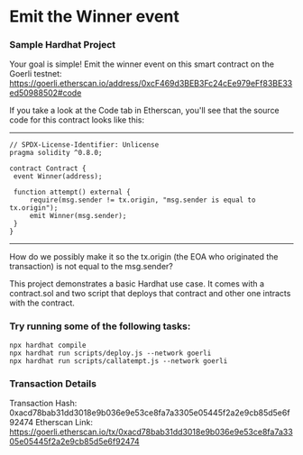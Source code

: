 # Emit the Winner event

### Sample Hardhat Project
Your goal is simple! Emit the winner event on this smart contract on the Goerli testnet: https://goerli.etherscan.io/address/0xcF469d3BEB3Fc24cEe979eFf83BE33ed50988502#code

If you take a look at the Code tab in Etherscan, you'll see that the source code for this contract looks like this:

------------------------------------------------------
   ```
// SPDX-License-Identifier: Unlicense
pragma solidity ^0.8.0;

contract Contract {
    event Winner(address);

    function attempt() external {
        require(msg.sender != tx.origin, "msg.sender is equal to tx.origin");
        emit Winner(msg.sender);
    }
}
```
------------------------------------------------------
How do we possibly make it so the tx.origin (the EOA who originated the transaction) is not equal to the msg.sender? 

This project demonstrates a basic Hardhat use case. It comes with a contract.sol and two script that deploys that contract and other one intracts with the contract.

### Try running some of the following tasks:
```Terminal
npx hardhat compile
npx hardhat run scripts/deploy.js --network goerli
npx hardhat run scripts/callatempt.js --network goerli
```

### Transaction Details
Transaction Hash: 0xacd78bab31dd3018e9b036e9e53ce8fa7a3305e05445f2a2e9cb85d5e6f92474
Etherscan Link: https://goerli.etherscan.io/tx/0xacd78bab31dd3018e9b036e9e53ce8fa7a3305e05445f2a2e9cb85d5e6f92474

